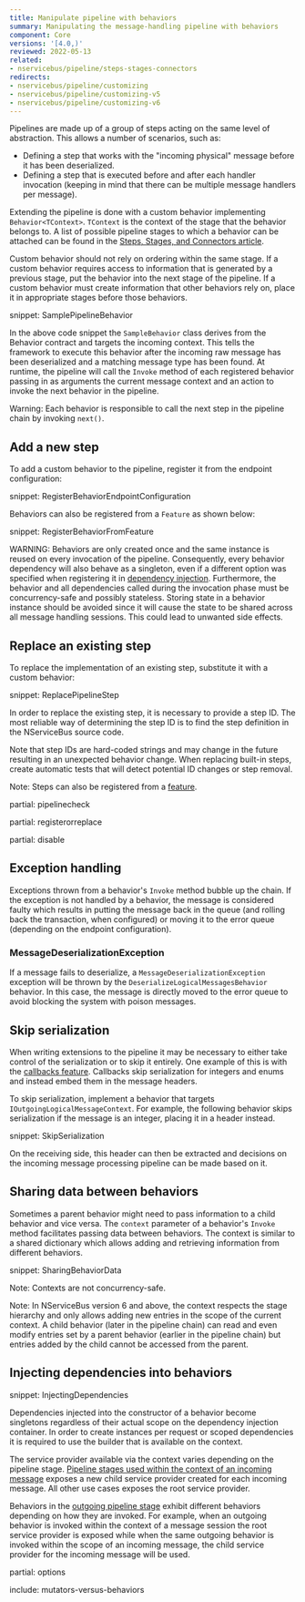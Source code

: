 ```yaml
---
title: Manipulate pipeline with behaviors
summary: Manipulating the message-handling pipeline with behaviors
component: Core
versions: '[4.0,)'
reviewed: 2022-05-13
related:
- nservicebus/pipeline/steps-stages-connectors
redirects:
- nservicebus/pipeline/customizing
- nservicebus/pipeline/customizing-v5
- nservicebus/pipeline/customizing-v6
---
```


Pipelines are made up of a group of steps acting on the same level of abstraction. This allows a number of scenarios, such as:

* Defining a step that works with the "incoming physical" message before it has been deserialized.
* Defining a step that is executed before and after each handler invocation (keeping in mind that there can be multiple message handlers per message).

Extending the pipeline is done with a custom behavior implementing `Behavior<TContext>`. `TContext` is the context of the stage that the behavior belongs to. A list of possible pipeline stages to which a behavior can be attached can be found in the [Steps, Stages, and Connectors article](steps-stages-connectors.md).

Custom behavior should not rely on ordering within the same stage. If a custom behavior requires access to information that is generated by a previous stage, put the behavior into the next stage of the pipeline. If a custom behavior must create information that other behaviors rely on, place it in appropriate stages before those behaviors.

snippet: SamplePipelineBehavior

In the above code snippet the `SampleBehavior` class derives from the Behavior contract and targets the incoming context. This tells the framework to execute this behavior after the incoming raw message has been deserialized and a matching message type has been found. At runtime, the pipeline will call the `Invoke` method of each registered behavior passing in as arguments the current message context and an action to invoke the next behavior in the pipeline.

Warning: Each behavior is responsible to call the next step in the pipeline chain by invoking `next()`.

## Add a new step


To add a custom behavior to the pipeline, register it from the endpoint configuration:

snippet: RegisterBehaviorEndpointConfiguration

Behaviors can also be registered from a `Feature` as shown below:

snippet: RegisterBehaviorFromFeature

WARNING: Behaviors are only created once and the same instance is reused on every invocation of the pipeline. Consequently, every behavior dependency will also behave as a singleton, even if a different option was specified when registering it in [dependency injection](/nservicebus/dependency-injection/). Furthermore, the behavior and all dependencies called during the invocation phase must be concurrency-safe and possibly stateless. Storing state in a behavior instance should be avoided since it will cause the state to be shared across all message handling sessions. This could lead to unwanted side effects.

## Replace an existing step

To replace the implementation of an existing step, substitute it with a custom behavior:

snippet: ReplacePipelineStep

In order to replace the existing step, it is necessary to provide a step ID. The most reliable way of determining the step ID is to find the step definition in the NServiceBus source code.

Note that step IDs are hard-coded strings and may change in the future resulting in an unexpected behavior change. When replacing built-in steps, create automatic tests that will detect potential ID changes or step removal.

Note: Steps can also be registered from a [feature](features.md).

partial: pipelinecheck

partial: registerorreplace

partial: disable

## Exception handling

Exceptions thrown from a behavior's `Invoke` method bubble up the chain. If the exception is not handled by a behavior, the message is considered faulty which results in putting the message back in the queue (and rolling back the transaction, when configured) or moving it to the error queue (depending on the endpoint configuration).

### MessageDeserializationException

If a message fails to deserialize, a `MessageDeserializationException` exception will be thrown by the `DeserializeLogicalMessagesBehavior` behavior. In this case, the message is directly moved to the error queue to avoid blocking the system with poison messages.


## Skip serialization

When writing extensions to the pipeline it may be necessary to either take control of the serialization or to skip it entirely. One example of this is with the [callbacks feature](/nservicebus/messaging/callbacks.md). Callbacks skip serialization for integers and enums and instead embed them in the message headers.

To skip serialization, implement a behavior that targets `IOutgoingLogicalMessageContext`. For example, the following behavior skips serialization if the message is an integer, placing it in a header instead.

snippet: SkipSerialization

On the receiving side, this header can then be extracted and decisions on the incoming message processing pipeline can be made based on it.

## Sharing data between behaviors

Sometimes a parent behavior might need to pass information to a child behavior and vice versa. The `context` parameter of a behavior's `Invoke` method facilitates passing data between behaviors. The context is similar to a shared dictionary which allows adding and retrieving information from different behaviors.

snippet: SharingBehaviorData

Note: Contexts are not concurrency-safe.

Note: In NServiceBus version 6 and above, the context respects the stage hierarchy and only allows adding new entries in the scope of the current context. A child behavior (later in the pipeline chain) can read and even modify entries set by a parent behavior (earlier in the pipeline chain) but entries added by the child cannot be accessed from the parent.

## Injecting dependencies into behaviors

snippet: InjectingDependencies

Dependencies injected into the constructor of a behavior become singletons regardless of their actual scope on the dependency injection container. In order to create instances per request or scoped dependencies it is required to use the builder that is available on the context.

The service provider available via the context varies depending on the pipeline stage. [Pipeline stages used within the context of an incoming message](/nservicebus/pipeline/steps-stages-connectors.md#stages-incoming-pipeline-stages) exposes a new child service provider created for each incoming message. All other use cases exposes the root service provider. 

Behaviors in the [outgoing pipeline stage](/nservicebus/pipeline/steps-stages-connectors.md#stages-outgoing-pipeline-stages) exhibit different behaviors depending on how they are invoked. For example, when an outgoing behavior is invoked within the context of a message session the root service provider is exposed while when the same outgoing behavior is invoked within the scope of an incoming message, the child service provider for the incoming message will be used.

partial: options

include: mutators-versus-behaviors

